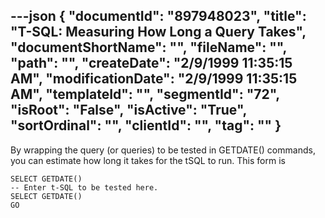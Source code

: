 ---json
{
  "documentId": "897948023",
  "title": "T-SQL: Measuring How Long a Query Takes",
  "documentShortName": "",
  "fileName": "",
  "path": "",
  "createDate": "2/9/1999 11:35:15 AM",
  "modificationDate": "2/9/1999 11:35:15 AM",
  "templateId": "",
  "segmentId": "72",
  "isRoot": "False",
  "isActive": "True",
  "sortOrdinal": "",
  "clientId": "",
  "tag": ""
}
---

By wrapping the query (or queries) to be tested in GETDATE() commands, you can estimate how long it takes for the tSQL to run. This form is

    SELECT GETDATE()
    -- Enter t-SQL to be tested here.
    SELECT GETDATE()
    GO
